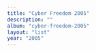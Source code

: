 ```yaml
---
title: "Cyber Freedom 2005"
description: ""
album: "cyber-freedom-2005"
layout: "list"
year: "2005"
---
```

